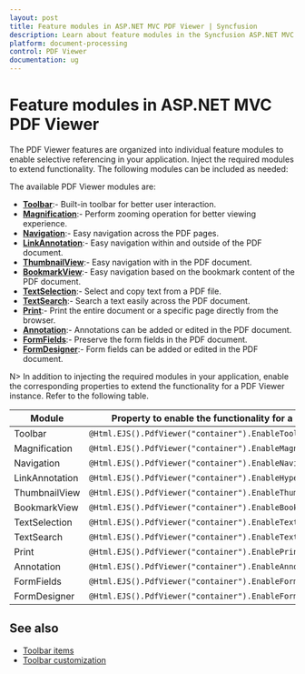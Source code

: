 ```yaml
---
layout: post
title: Feature modules in ASP.NET MVC PDF Viewer | Syncfusion
description: Learn about feature modules in the Syncfusion ASP.NET MVC PDF Viewer component and how to enable them.
platform: document-processing
control: PDF Viewer
documentation: ug
---
```



# Feature modules in ASP.NET MVC PDF Viewer

The PDF Viewer features are organized into individual feature modules to enable selective referencing in your application. Inject the required modules to extend functionality. The following modules can be included as needed:

The available PDF Viewer modules are:

* [**Toolbar**](./toolbar-customization):- Built-in toolbar for better user interaction.
* [**Magnification**](./magnification):- Perform zooming operation for better viewing experience.
* [**Navigation**](./interactive-pdf-navigation/page-navigation):- Easy navigation across the PDF pages.
* [**LinkAnnotation**](./interactive-pdf-navigation/table-of-content-navigation):- Easy navigation within and outside of the PDF document.
* [**ThumbnailView**](./interactive-pdf-navigation/page-thumbnail-navigation):- Easy navigation with in the PDF document.
* [**BookmarkView**](./interactive-pdf-navigation/bookmark-navigation):- Easy navigation based on the bookmark content of the PDF document.
* [**TextSelection**](./textselection):- Select and copy text from a PDF file.
* [**TextSearch**](./text-search):- Search a text easily across the PDF document.
* [**Print**](./print):- Print the entire document or a specific page directly from the browser.
* [**Annotation**](./annotation/text-markup-annotation):- Annotations can be added or edited in the PDF document.
* [**FormFields**](./form-designer/create-programmatically):- Preserve the form fields in the PDF document.
* [**FormDesigner**](./form-designer/create-programmatically):- Form fields can be added or edited in the PDF document.

N> In addition to injecting the required modules in your application, enable the corresponding properties to extend the functionality for a PDF Viewer instance. Refer to the following table.

| Module | Property to enable the functionality for a PDF Viewer instance |
|---|---|
|Toolbar|`@Html.EJS().PdfViewer("container").EnableToolbar(true).Render()`|
|Magnification|`@Html.EJS().PdfViewer("container").EnableMagnification(true).Render()`|
|Navigation|`@Html.EJS().PdfViewer("container").EnableNavigation(true).Render()`|
|LinkAnnotation|`@Html.EJS().PdfViewer("container").EnableHyperlink(true).Render()`|
|ThumbnailView|`@Html.EJS().PdfViewer("container").EnableThumbnail(true).Render()`|
|BookmarkView|`@Html.EJS().PdfViewer("container").EnableBookmark(true).Render()`|
|TextSelection|`@Html.EJS().PdfViewer("container").EnableTextSelection(true).Render()`|
|TextSearch|`@Html.EJS().PdfViewer("container").EnableTextSearch(true).Render()`|
|Print|`@Html.EJS().PdfViewer("container").EnablePrint(true).Render()`|
|Annotation|`@Html.EJS().PdfViewer("container").EnableAnnotation(true).Render()`|
|FormFields|`@Html.EJS().PdfViewer("container").EnableFormFields(true).Render()`|
|FormDesigner|`@Html.EJS().PdfViewer("container").EnableFormDesigner(true).Render()`|

## See also

* [Toolbar items](./toolbar)
* [Toolbar customization](./how-to/toolbar_customization)
